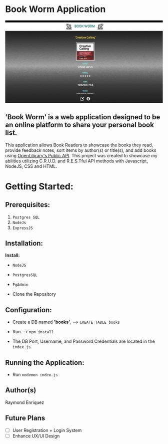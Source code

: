 # Book Worm Application
![Alt text](preview.png)

## 'Book Worm' is a web application designed to be an online platform to share your personal book list. 
This application allows Book Readers to showcase the books they read, provide feedback notes, sort items by author(s) or title(s), and add books using [OpenLibrary's Public API](https://www.openlibrary.org).
This project was created to showcase my abilities utilizing C.R.U.D. and R.E.S.Tful API methods with Javascript, NodeJS, CSS and HTML.

# Getting Started:

## **Prerequisites:**

1. ```Postgres SQL```
2. ```NodeJs```
3. ```ExpressJS```

## **Installation:**
**Install:**

- ```NodeJS``` 
* ```PostgresSQL```
+ ```PgAdmin```
- Clone the Repository

##  **Configuration:**

- Create a DB named **'books'**, --> ```CREATE TABLE books```
* Run --> ```npm install```
+ The DB Port, Username, and Password Credentials are located in the ```index.js```.

## **Running the Application:**
- Run ```nodemon index.js```

## **Author(s)**
Raymond Enriquez

## **Future Plans**

- [ ] User Registration + Login System
- [ ] Enhance UX/UI Design
